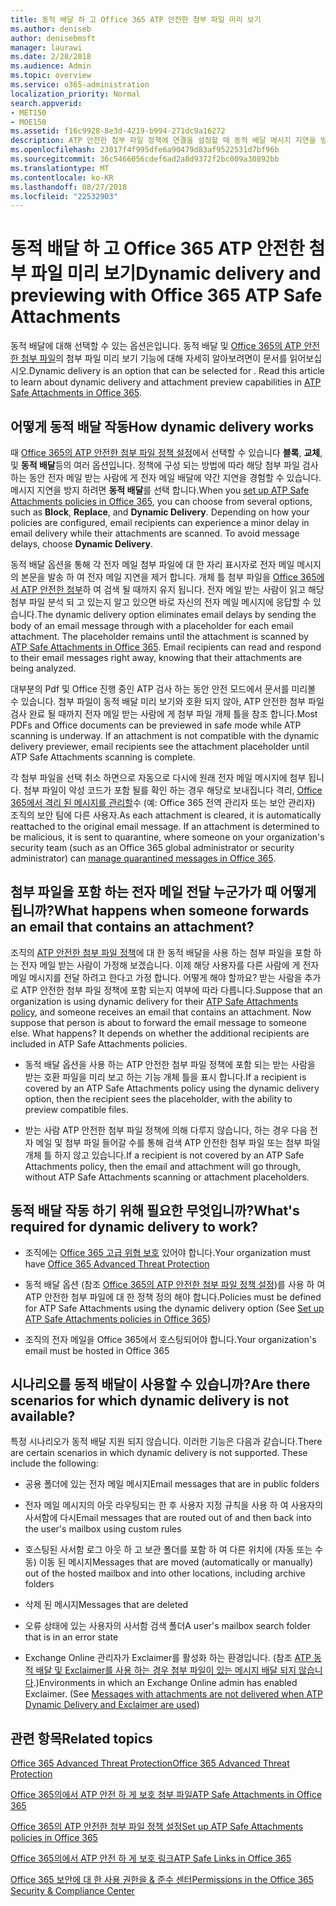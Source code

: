 ```yaml
---
title: 동적 배달 하 고 Office 365 ATP 안전한 첨부 파일 미리 보기
ms.author: deniseb
author: denisebmsft
manager: laurawi
ms.date: 2/28/2018
ms.audience: Admin
ms.topic: overview
ms.service: o365-administration
localization_priority: Normal
search.appverid:
- MET150
- MOE150
ms.assetid: f16c9928-8e3d-4219-b994-271dc9a16272
description: ATP 안전한 첨부 파일 정책에 연결을 설정할 때 동적 배달 메시지 지연을 방지 하 고 사용자 검색 되는 첨부 파일 미리 보기를 사용 하도록 설정 하려면 선택 합니다.
ms.openlocfilehash: 23017f4f995dfe6a90479d83af9522531d7bf96b
ms.sourcegitcommit: 36c5466056cdef6ad2a8d9372f2bc009a30892bb
ms.translationtype: MT
ms.contentlocale: ko-KR
ms.lasthandoff: 08/27/2018
ms.locfileid: "22532903"
---
```

# <a name="dynamic-delivery-and-previewing-with-office-365-atp-safe-attachments"></a><span data-ttu-id="2649d-103">동적 배달 하 고 Office 365 ATP 안전한 첨부 파일 미리 보기</span><span class="sxs-lookup"><span data-stu-id="2649d-103">Dynamic delivery and previewing with Office 365 ATP Safe Attachments</span></span>

<span data-ttu-id="2649d-p101">동적 배달에 대해 선택할 수 있는 옵션은입니다. 동적 배달 및 [Office 365의 ATP 안전한 첨부 파일](atp-safe-attachments.md)의 첨부 파일 미리 보기 기능에 대해 자세히 알아보려면이 문서를 읽어보십시오.</span><span class="sxs-lookup"><span data-stu-id="2649d-p101">Dynamic delivery is an option that can be selected for . Read this article to learn about dynamic delivery and attachment preview capabilities in [ATP Safe Attachments in Office 365](atp-safe-attachments.md).</span></span>
  
## <a name="how-dynamic-delivery-works"></a><span data-ttu-id="2649d-106">어떻게 동적 배달 작동</span><span class="sxs-lookup"><span data-stu-id="2649d-106">How dynamic delivery works</span></span>

<span data-ttu-id="2649d-p102">때 [Office 365의 ATP 안전한 첨부 파일 정책 설정](set-up-atp-safe-attachments-policies.md)에서 선택할 수 있습니다 **블록**, **교체**, 및 **동적 배달**등의 여러 옵션입니다. 정책에 구성 되는 방법에 따라 해당 첨부 파일 검사 하는 동안 전자 메일 받는 사람에 게 전자 메일 배달에 약간 지연을 경험할 수 있습니다. 메시지 지연을 방지 하려면 **동적 배달**를 선택 합니다.</span><span class="sxs-lookup"><span data-stu-id="2649d-p102">When you [set up ATP Safe Attachments policies in Office 365](set-up-atp-safe-attachments-policies.md), you can choose from several options, such as **Block**, **Replace**, and **Dynamic Delivery**. Depending on how your policies are configured, email recipients can experience a minor delay in email delivery while their attachments are scanned. To avoid message delays, choose **Dynamic Delivery**.</span></span>
  
<span data-ttu-id="2649d-p103">동적 배달 옵션을 통해 각 전자 메일 첨부 파일에 대 한 자리 표시자로 전자 메일 메시지의 본문을 발송 하 여 전자 메일 지연을 제거 합니다. 개체 틀 첨부 파일을 [Office 365에서 ATP 안전한 첨부](atp-safe-attachments.md)하 여 검색 될 때까지 유지 됩니다. 전자 메일 받는 사람이 읽고 해당 첨부 파일 분석 되 고 있는지 알고 있으면 바로 자신의 전자 메일 메시지에 응답할 수 있습니다.</span><span class="sxs-lookup"><span data-stu-id="2649d-p103">The dynamic delivery option eliminates email delays by sending the body of an email message through with a placeholder for each email attachment. The placeholder remains until the attachment is scanned by [ATP Safe Attachments in Office 365](atp-safe-attachments.md). Email recipients can read and respond to their email messages right away, knowing that their attachments are being analyzed.</span></span>
  
<span data-ttu-id="2649d-p104">대부분의 Pdf 및 Office 진행 중인 ATP 검사 하는 동안 안전 모드에서 문서를 미리볼 수 있습니다. 첨부 파일이 동적 배달 미리 보기와 호환 되지 않아, ATP 안전한 첨부 파일 검사 완료 될 때까지 전자 메일 받는 사람에 게 첨부 파일 개체 틀을 참조 합니다.</span><span class="sxs-lookup"><span data-stu-id="2649d-p104">Most PDFs and Office documents can be previewed in safe mode while ATP scanning is underway. If an attachment is not compatible with the dynamic delivery previewer, email recipients see the attachment placeholder until ATP Safe Attachments scanning is complete.</span></span>
  
<span data-ttu-id="2649d-p105">각 첨부 파일을 선택 취소 하면으로 자동으로 다시에 원래 전자 메일 메시지에 첨부 됩니다. 첨부 파일이 악성 코드가 포함 될를 확인 하는 경우 해당로 보내집니다 격리, [Office 365에서 격리 된 메시지를 관리할](manage-quarantined-messages-and-files.md)수 (예: Office 365 전역 관리자 또는 보안 관리자) 조직의 보안 팀에 다른 사용자.</span><span class="sxs-lookup"><span data-stu-id="2649d-p105">As each attachment is cleared, it is automatically reattached to the original email message. If an attachment is determined to be malicious, it is sent to quarantine, where someone on your organization's security team (such as an Office 365 global administrator or security administrator) can [manage quarantined messages in Office 365](manage-quarantined-messages-and-files.md).</span></span>
  
## <a name="what-happens-when-someone-forwards-an-email-that-contains-an-attachment"></a><span data-ttu-id="2649d-117">첨부 파일을 포함 하는 전자 메일 전달 누군가가 때 어떻게 됩니까?</span><span class="sxs-lookup"><span data-stu-id="2649d-117">What happens when someone forwards an email that contains an attachment?</span></span>

<span data-ttu-id="2649d-p106">조직의 [ATP 안전한 첨부 파일 정책](set-up-atp-safe-attachments-policies.md)에 대 한 동적 배달을 사용 하는 첨부 파일을 포함 하는 전자 메일 받는 사람이 가정해 보겠습니다. 이제 해당 사용자를 다른 사람에 게 전자 메일 메시지를 전달 하려고 한다고 가정 합니다. 어떻게 해야 할까요? 받는 사람을 추가로 ATP 안전한 첨부 파일 정책에 포함 되는지 여부에 따라 다릅니다.</span><span class="sxs-lookup"><span data-stu-id="2649d-p106">Suppose that an organization is using dynamic delivery for their [ATP Safe Attachments policy](set-up-atp-safe-attachments-policies.md), and someone receives an email that contains an attachment. Now suppose that person is about to forward the email message to someone else. What happens? It depends on whether the additional recipients are included in ATP Safe Attachments policies.</span></span>
  
- <span data-ttu-id="2649d-122">동적 배달 옵션을 사용 하는 ATP 안전한 첨부 파일 정책에 포함 되는 받는 사람을 받는 호환 파일을 미리 보고 하는 기능 개체 틀을 표시 합니다.</span><span class="sxs-lookup"><span data-stu-id="2649d-122">If a recipient is covered by an ATP Safe Attachments policy using the dynamic delivery option, then the recipient sees the placeholder, with the ability to preview compatible files.</span></span>
    
- <span data-ttu-id="2649d-123">받는 사람 ATP 안전한 첨부 파일 정책에 의해 다루지 않습니다, 하는 경우 다음 전자 메일 및 첨부 파일 들어갈 수를 통해 검색 ATP 안전한 첨부 파일 또는 첨부 파일 개체 틀 하지 않고 있습니다.</span><span class="sxs-lookup"><span data-stu-id="2649d-123">If a recipient is not covered by an ATP Safe Attachments policy, then the email and attachment will go through, without ATP Safe Attachments scanning or attachment placeholders.</span></span>
    
## <a name="whats-required-for-dynamic-delivery-to-work"></a><span data-ttu-id="2649d-124">동적 배달 작동 하기 위해 필요한 무엇입니까?</span><span class="sxs-lookup"><span data-stu-id="2649d-124">What's required for dynamic delivery to work?</span></span>

- <span data-ttu-id="2649d-125">조직에는 [Office 365 고급 위협 보호](office-365-atp.md) 있어야 합니다.</span><span class="sxs-lookup"><span data-stu-id="2649d-125">Your organization must have [Office 365 Advanced Threat Protection](office-365-atp.md)</span></span>
    
- <span data-ttu-id="2649d-126">동적 배달 옵션 (참조 [Office 365의 ATP 안전한 첨부 파일 정책 설정](set-up-atp-safe-attachments-policies.md))를 사용 하 여 ATP 안전한 첨부 파일에 대 한 정책 정의 해야 합니다.</span><span class="sxs-lookup"><span data-stu-id="2649d-126">Policies must be defined for ATP Safe Attachments using the dynamic delivery option (See [Set up ATP Safe Attachments policies in Office 365](set-up-atp-safe-attachments-policies.md))</span></span>
    
- <span data-ttu-id="2649d-127">조직의 전자 메일을 Office 365에서 호스팅되어야 합니다.</span><span class="sxs-lookup"><span data-stu-id="2649d-127">Your organization's email must be hosted in Office 365</span></span>
    
## <a name="are-there-scenarios-for-which-dynamic-delivery-is-not-available"></a><span data-ttu-id="2649d-128">시나리오를 동적 배달이 사용할 수 있습니까?</span><span class="sxs-lookup"><span data-stu-id="2649d-128">Are there scenarios for which dynamic delivery is not available?</span></span>

<span data-ttu-id="2649d-p107">특정 시나리오가 동적 배달 지원 되지 않습니다. 이러한 기능은 다음과 같습니다.</span><span class="sxs-lookup"><span data-stu-id="2649d-p107">There are certain scenarios in which dynamic delivery is not supported. These include the following:</span></span>
  
- <span data-ttu-id="2649d-131">공용 폴더에 있는 전자 메일 메시지</span><span class="sxs-lookup"><span data-stu-id="2649d-131">Email messages that are in public folders</span></span>
    
- <span data-ttu-id="2649d-132">전자 메일 메시지의 아웃 라우팅되는 한 후 사용자 지정 규칙을 사용 하 여 사용자의 사서함에 다시</span><span class="sxs-lookup"><span data-stu-id="2649d-132">Email messages that are routed out of and then back into the user's mailbox using custom rules</span></span>
    
- <span data-ttu-id="2649d-133">호스팅된 사서함 로그 아웃 하 고 보관 폴더를 포함 하 여 다른 위치에 (자동 또는 수동) 이동 된 메시지</span><span class="sxs-lookup"><span data-stu-id="2649d-133">Messages that are moved (automatically or manually) out of the hosted mailbox and into other locations, including archive folders</span></span>
    
- <span data-ttu-id="2649d-134">삭제 된 메시지</span><span class="sxs-lookup"><span data-stu-id="2649d-134">Messages that are deleted</span></span>
    
- <span data-ttu-id="2649d-135">오류 상태에 있는 사용자의 사서함 검색 폴더</span><span class="sxs-lookup"><span data-stu-id="2649d-135">A user's mailbox search folder that is in an error state</span></span>
    
- <span data-ttu-id="2649d-p108">Exchange Online 관리자가 Exclaimer를 활성화 하는 환경입니다. (참조 [ATP 동적 배달 및 Exclaimer를 사용 하는 경우 첨부 파일이 있는 메시지 배달 되지 않습니다](https://support.microsoft.com/help/4014438/messages-with-attachments-are-not-delivered-when-atp-dynamic-delivery).)</span><span class="sxs-lookup"><span data-stu-id="2649d-p108">Environments in which an Exchange Online admin has enabled Exclaimer. (See [Messages with attachments are not delivered when ATP Dynamic Delivery and Exclaimer are used](https://support.microsoft.com/help/4014438/messages-with-attachments-are-not-delivered-when-atp-dynamic-delivery))</span></span>
    
## <a name="related-topics"></a><span data-ttu-id="2649d-138">관련 항목</span><span class="sxs-lookup"><span data-stu-id="2649d-138">Related topics</span></span>

[<span data-ttu-id="2649d-139">Office 365 Advanced Threat Protection</span><span class="sxs-lookup"><span data-stu-id="2649d-139">Office 365 Advanced Threat Protection</span></span>](office-365-atp.md)
  
[<span data-ttu-id="2649d-140">Office 365의에서 ATP 안전 하 게 보호 첨부 파일</span><span class="sxs-lookup"><span data-stu-id="2649d-140">ATP Safe Attachments in Office 365</span></span>](atp-safe-attachments.md)
  
[<span data-ttu-id="2649d-141">Office 365의 ATP 안전한 첨부 파일 정책 설정</span><span class="sxs-lookup"><span data-stu-id="2649d-141">Set up ATP Safe Attachments policies in Office 365</span></span>](set-up-atp-safe-attachments-policies.md)
  
[<span data-ttu-id="2649d-142">Office 365의에서 ATP 안전 하 게 보호 링크</span><span class="sxs-lookup"><span data-stu-id="2649d-142">ATP Safe Links in Office 365</span></span>](atp-safe-links.md)

[<span data-ttu-id="2649d-143">Office 365 보안에 대 한 사용 권한을 &amp; 준수 센터</span><span class="sxs-lookup"><span data-stu-id="2649d-143">Permissions in the Office 365 Security &amp; Compliance Center</span></span>](permissions-in-the-security-and-compliance-center.md)
  

